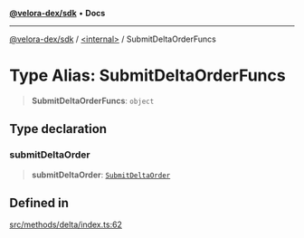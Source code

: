 [**@velora-dex/sdk**](../../README.md) • **Docs**

***

[@velora-dex/sdk](../../globals.md) / [\<internal\>](../README.md) / SubmitDeltaOrderFuncs

# Type Alias: SubmitDeltaOrderFuncs

> **SubmitDeltaOrderFuncs**: `object`

## Type declaration

### submitDeltaOrder

> **submitDeltaOrder**: [`SubmitDeltaOrder`](SubmitDeltaOrder.md)

## Defined in

[src/methods/delta/index.ts:62](https://github.com/paraswap/paraswap-sdk/blob/master/src/methods/delta/index.ts#L62)
